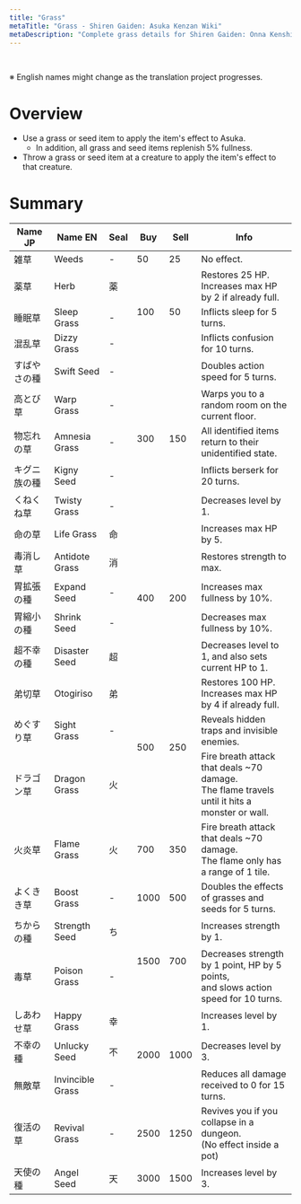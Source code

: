 ```yaml
---
title: "Grass"
metaTitle: "Grass - Shiren Gaiden: Asuka Kenzan Wiki"
metaDescription: "Complete grass details for Shiren Gaiden: Onna Kenshi Asuka Kenzan!"
---
```


<br/>

<span class="redText">※ English names might change as the translation project progresses.</span>

# Overview

- Use a grass or seed item to apply the item's effect to Asuka.
    - In addition, all grass and seed items replenish 5% fullness.
- Throw a grass or seed item at a creature to apply the item's effect to that creature.

# Summary

<table class="itemListCentered">
  <thead>
    <tr>
      <th>Name JP</th>
      <th>Name EN</th>
      <th>Seal</th>
      <th>Buy</th>
      <th>Sell</th>
      <th>Info</th>
    </tr>
  </thead>
  <tbody>
    <tr>
      <td class="highlightYellow">雑草</td>
      <td class="highlightYellow">Weeds</td>
      <td>-</td>
      <td>50</td>
      <td>25</td>
      <td class="leftText">No effect.</td>
    </tr>
    <tr>
      <td class="highlightYellow">薬草</td>
      <td class="highlightYellow">Herb</td>
      <td>薬</td>
      <td rowspan="3">100</td>
      <td rowspan="3">50</td>
      <td class="leftText">Restores 25 HP.<br/>Increases max HP by 2 if already full.</td>
    </tr>
    <tr>
      <td class="highlightYellow">睡眠草</td>
      <td class="highlightYellow">Sleep Grass</td>
      <td>-</td>
      <td class="leftText">Inflicts sleep for 5 turns.</td>
    </tr>
    <tr>
      <td class="highlightYellow">混乱草</td>
      <td class="highlightYellow">Dizzy Grass</td>
      <td>-</td>
      <td class="leftText">Inflicts confusion for 10 turns.</td>
    </tr>
    <tr>
      <td class="highlightYellow">すばやさの種</td>
      <td class="highlightYellow">Swift Seed</td>
      <td>-</td>
      <td rowspan="5">300</td>
      <td rowspan="5">150</td>
      <td class="leftText">Doubles action speed for 5 turns.</td>
    </tr>
    <tr>
      <td class="highlightYellow">高とび草</td>
      <td class="highlightYellow">Warp Grass</td>
      <td>-</td>
      <td class="leftText">Warps you to a random room on the current floor.</td>
    </tr>
    <tr>
      <td class="highlightYellow">物忘れの草</td>
      <td class="highlightYellow">Amnesia Grass</td>
      <td>-</td>
      <td class="leftText">All identified items return to their unidentified state.</td>
    </tr>
    <tr>
      <td class="highlightYellow">キグニ族の種</td>
      <td class="highlightYellow">Kigny Seed</td>
      <td>-</td>
      <td class="leftText">Inflicts berserk for 20 turns.</td>
    </tr>
    <tr>
      <td class="highlightYellow">くねくね草</td>
      <td class="highlightYellow">Twisty Grass</td>
      <td>-</td>
      <td class="leftText">Decreases level by 1.</td>
    </tr>
    <tr>
      <td class="highlightYellow">命の草</td>
      <td class="highlightYellow">Life Grass</td>
      <td>命</td>
      <td rowspan="5">400</td>
      <td rowspan="5">200</td>
      <td class="leftText">Increases max HP by 5.</td>
    </tr>
    <tr>
      <td class="highlightYellow">毒消し草</td>
      <td class="highlightYellow">Antidote Grass</td>
      <td>消</td>
      <td class="leftText">Restores strength to max.</td>
    </tr>
    <tr>
      <td class="highlightYellow">胃拡張の種</td>
      <td class="highlightYellow">Expand Seed</td>
      <td>-</td>
      <td class="leftText">Increases max fullness by 10%.</td>
    </tr>
    <tr>
      <td class="highlightYellow">胃縮小の種</td>
      <td class="highlightYellow">Shrink Seed</td>
      <td>-</td>
      <td class="leftText">Decreases max fullness by 10%.</td>
    </tr>
    <tr>
      <td class="highlightYellow">超不幸の種</td>
      <td class="highlightYellow">Disaster Seed</td>
      <td>超</td>
      <td class="leftText">Decreases level to 1, and also sets current HP to 1.</td>
    </tr>
    <tr>
      <td class="highlightYellow">弟切草</td>
      <td class="highlightYellow">Otogiriso</td>
      <td>弟</td>
      <td rowspan="3">500</td>
      <td rowspan="3">250</td>
      <td class="leftText">Restores 100 HP.<br/>Increases max HP by 4 if already full.</td>
    </tr>
    <tr>
      <td class="highlightYellow">めぐすり草</td>
      <td class="highlightYellow">Sight Grass</td>
      <td>-</td>
      <td class="leftText">Reveals hidden traps and invisible enemies.</td>
    </tr>
    <tr>
      <td class="highlightYellow">ドラゴン草</td>
      <td class="highlightYellow">Dragon Grass</td>
      <td>火</td>
      <td class="leftText">Fire breath attack that deals ~70 damage.<br/>The flame travels until it hits a monster or wall.</td>
    </tr>
    <tr>
      <td class="highlightYellow">火炎草</td>
      <td class="highlightYellow">Flame Grass</td>
      <td>火</td>
      <td>700</td>
      <td>350</td>
      <td class="leftText">Fire breath attack that deals ~70 damage.<br/>The flame only has a range of 1 tile.</td>
    </tr>
    <tr>
      <td class="highlightYellow">よくきき草</td>
      <td class="highlightYellow">Boost Grass</td>
      <td>-</td>
      <td>1000</td>
      <td>500</td>
      <td class="leftText">Doubles the effects of grasses and seeds for 5 turns.</td>
    </tr>
    <tr>
      <td class="highlightYellow">ちからの種</td>
      <td class="highlightYellow">Strength Seed</td>
      <td>ち</td>
      <td rowspan="2">1500</td>
      <td rowspan="2">700</td>
      <td class="leftText">Increases strength by 1.</td>
    </tr>
    <tr>
      <td class="highlightYellow">毒草</td>
      <td class="highlightYellow">Poison Grass</td>
      <td>-</td>
      <td class="leftText">Decreases strength by 1 point, HP by 5 points,<br/>and slows action speed for 10 turns.</td>
    </tr>
    <tr>
      <td class="highlightYellow">しあわせ草</td>
      <td class="highlightYellow">Happy Grass</td>
      <td>幸</td>
      <td rowspan="3">2000</td>
      <td rowspan="3">1000</td>
      <td class="leftText">Increases level by 1.</td>
    </tr>
    <tr>
      <td class="highlightYellow">不幸の種</td>
      <td class="highlightYellow">Unlucky Seed</td>
      <td>不</td>
      <td class="leftText">Decreases level by 3.</td>
    </tr>
    <tr>
      <td class="highlightYellow">無敵草</td>
      <td class="highlightYellow">Invincible Grass</td>
      <td>-</td>
      <td class="leftText">Reduces all damage received to 0 for 15 turns.</td>
    </tr>
    <tr>
      <td class="highlightYellow">復活の草</td>
      <td class="highlightYellow">Revival Grass</td>
      <td>-</td>
      <td>2500</td>
      <td>1250</td>
      <td class="leftText">Revives you if you collapse in a dungeon.<br/>(No effect inside a pot)</td>
    </tr>
    <tr>
      <td class="highlightYellow">天使の種</td>
      <td class="highlightYellow">Angel Seed</td>
      <td>天</td>
      <td>3000</td>
      <td>1500</td>
      <td class="leftText">Increases level by 3.</td>
    </tr>
  </tbody>
</table>
